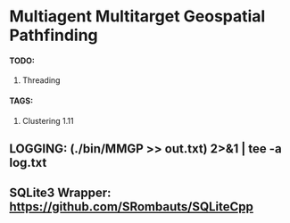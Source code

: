 # Multiagent Multitarget Geospatial Pathfinding

#### TODO:
1. Threading

#### TAGS:
1. Clustering 1.11

## LOGGING: (./bin/MMGP >> out.txt) 2>&1 | tee -a log.txt

## SQLite3 Wrapper: https://github.com/SRombauts/SQLiteCpp
